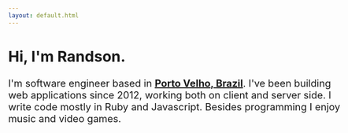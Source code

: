 ```yaml
---
layout: default.html
---
```


<div style="width: 700px;margin: 0 auto;font-size: 20px;">
  <h2>Hi, I'm Randson.</h2>
  
  I'm software engineer based in **[Porto Velho, Brazil]()**. I've been building
  web applications since 2012, working both on client and server side. I write
  code mostly in Ruby and Javascript. Besides programming I enjoy music and video games.
</div>
